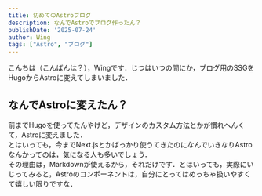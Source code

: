 ```yaml
---
title: 初めてのAstroブログ
description: なんでAstroでブログ作ったん？
publishDate: '2025-07-24'
author: Wing
tags: ["Astro", "ブログ"]
---
```


こんちは（こんばんは？），Wingです．じつはいつの間にか，ブログ用のSSGをHugoからAstroに変えてしまいました．

## なんでAstroに変えたん？
前までHugoを使ってたんやけど，デザインのカスタム方法とかが慣れへんくて，Astroに変えました．    
とはいっても，今までNext.jsとかばっかり使うてきたのになんでいきなりAstroなんかってのは，気になる人も多いでしょう．    
その理由は，Markdownが使えるから，それだけです．とはいっても，実際にいじってみると，Astroのコンポーネントは，自分にとってはめっちゃ扱いやすくて嬉しい限りですな．
